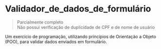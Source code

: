 # Validador_de_dados_de_formulário

> Parcialmente completo <br>
> Não possui verificação de duplicidade de CPF e de nome de usuário

Um exercício de programação, utilizando princípios de Orientação a Objeto (POO), para validar dados enviados em formulário. 
